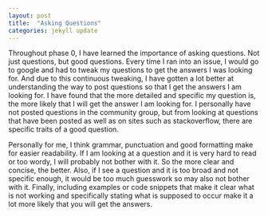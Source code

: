 ```yaml
---
layout: post
title:  "Asking Questions"
categories: jekyll update
---
```


Throughout phase 0, I have learned the importance of asking questions. Not just questions, but good questions. Every time I ran into an issue, I would go to google and had to tweak my questions to get the answers I was looking for. And due to this continuous tweaking, I have gotten a lot better at understanding the way to post questions so that I get the answers I am looking for. I have found that the more detailed and specific my question is, the more likely that I will get the answer I am looking for. I personally have not posted questions in the community group, but from looking at questions that have been posted as well as on sites such as stackoverflow, there are specific traits of a good question.

Personally for me, I think grammar, punctuation and good formatting make for easier readability. If I am looking at a question and it is very hard to read or too wordy, I will probably not bother with it. So the more clear and concise, the better. Also, if I see a question and it is too broad and not specific enough, it would be too much guesswork so may also not bother with it. Finally, including examples or code snippets that make it clear what is not working and specifically stating what is supposed to occur make it a lot more likely that you will get the answers.